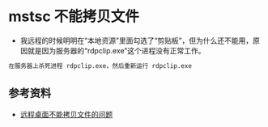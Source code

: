 # mstsc 不能拷贝文件

* 我远程的时候明明在“本地资源”里面勾选了“剪贴板”，但为什么还不能用，原因就是因为服务器的“rdpclip.exe”这个进程没有正常工作。
```txt
在服务器上杀死进程 rdpclip.exe，然后重新运行 rdpclip.exe
```

## 参考资料
* [远程桌面不能拷贝文件的问题](https://blog.csdn.net/feng_sundy/article/details/50868874)